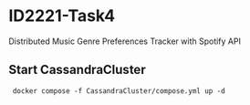 # ID2221-Task4
 Distributed Music Genre Preferences Tracker with Spotify API


## Start CassandraCluster
```
 docker compose -f CassandraCluster/compose.yml up -d
```
